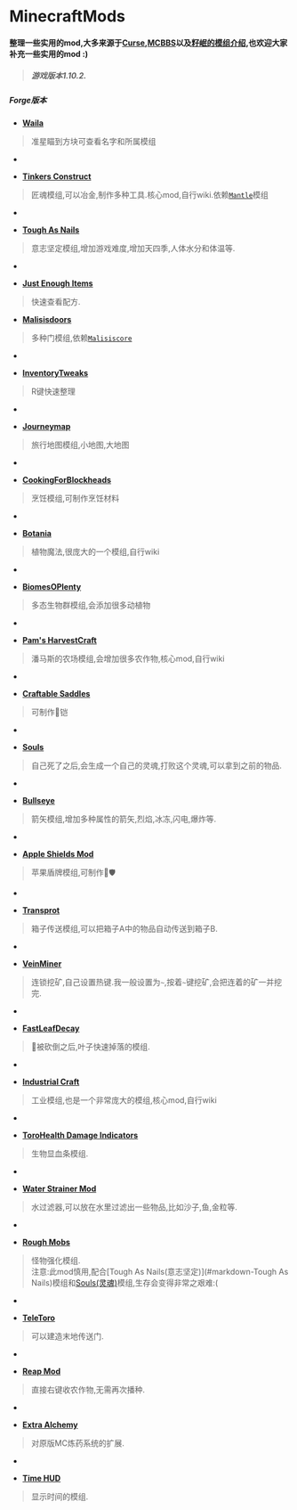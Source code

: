 # MinecraftMods
#### 整理一些实用的mod,大多来源于[Curse](https://mods.curse.com/mc-mods/minecraft),[MCBBS](http://www.mcbbs.net/forum.php)以及[籽岷的模组介绍](https://www.youtube.com/channel/UCcoFfcnFhz1DB9pg7TiZotQ),也欢迎大家补充一些实用的mod :)

>##### 游戏版本1.10.2.  
##### Forge版本

- **[Waila](https://mods.curse.com/mc-mods/minecraft/waila)** 

> 准星瞄到方块可查看名字和所属模组  

-

- **[Tinkers Construct](https://mods.curse.com/mc-mods/minecraft/tinkers-construct)**

> 匠魂模组,可以冶金,制作多种工具.核心mod,自行wiki.依赖[`Mantle`](https://mods.curse.com/mc-mods/minecraft/mantle)模组

-

-  <a name="markdown-Tough As Nails"></a>**[Tough As Nails](https://minecraft.curseforge.com/projects/tough-as-nails)**

> 意志坚定模组,增加游戏难度,增加天四季,人体水分和体温等.

-

-  **[Just Enough Items](https://mods.curse.com/mc-mods/minecraft/238222-just-enough-items-jei
)**

> 快速查看配方.

- **[Malisisdoors](https://mods.curse.com/mc-mods/minecraft/223891-malisisdoors)**

> 多种门模组,依赖[`Malisiscore`](http://minecraft.curseforge.com/mc-mods/223896-malisiscore)

-

- **[InventoryTweaks](https://mods.curse.com/mc-mods/minecraft/223094-inventory-tweaks)**  

> R键快速整理

-

- **[Journeymap](https://mods.curse.com/mc-mods/minecraft/journeymap-32274)**

> 旅行地图模组,小地图,大地图

-

- **[CookingForBlockheads](https://mods.curse.com/mc-mods/minecraft/231484-cooking-for-blockheads)**

> 烹饪模组,可制作烹饪材料

-

- **[Botania](https://mods.curse.com/mc-mods/minecraft/225643-botania)**

> 植物魔法,很庞大的一个模组,自行wiki
 
-

- **[BiomesOPlenty](https://mods.curse.com/mc-mods/minecraft/220318-biomes-o-plenty)**

> 多态生物群模组,会添加很多动植物

-

- **[Pam's HarvestCraft](https://mods.curse.com/mc-mods/minecraft/221857-pams-harvestcraft)**

> 潘马斯的农场模组,会增加很多农作物,核心mod,自行wiki

-

- **[Craftable Saddles](https://mods.curse.com/mc-mods/minecraft/247093-craftable-saddles)**

> 可制作🐴铠

-

- <a name="markdown-Souls"></a>**[Souls](https://mods.curse.com/mc-mods/minecraft/246698-souls)**

> 自己死了之后,会生成一个自己的灵魂,打败这个灵魂,可以拿到之前的物品.
 
-

- **[Bullseye](https://mods.curse.com/mc-mods/minecraft/247395-bullseye)**

> 箭矢模组,增加多种属性的箭矢,烈焰,冰冻,闪电,爆炸等. 
 
-

- **[Apple Shields Mod](https://mods.curse.com/mc-mods/minecraft/247031-apple-shields-mod)**

> 苹果盾牌模组,可制作🍎🛡 

-

- **[Transprot](https://mods.curse.com/mc-mods/minecraft/246276-transprot)**

> 箱子传送模组,可以把箱子A中的物品自动传送到箱子B.

-

- **[VeinMiner](https://mods.curse.com/mc-mods/minecraft/veinminer)**

> 连锁挖矿,自己设置热键.我一般设置为`~`,按着`~`键挖矿,会把连着的矿一并挖完.

-

- **[FastLeafDecay](https://mods.curse.com/mc-mods/minecraft/230976-fastleafdecay)**

> 🌲被砍倒之后,叶子快速掉落的模组.

-

- **[Industrial Craft](https://mods.curse.com/mc-mods/minecraft/242638-industrial-craft)**

> 工业模组,也是一个非常庞大的模组,核心mod,自行wiki

-

- **[ToroHealth Damage Indicators](https://mods.curse.com/mc-mods/minecraft/245733-torohealth-damage-indicators)**

> 生物显血条模组.

-

- **[Water Strainer Mod](https://mods.curse.com/mc-mods/minecraft/246939-water-strainer)**

> 水过滤器,可以放在水里过滤出一些物品,比如沙子,鱼,金粒等.

-

- **[Rough Mobs](https://mods.curse.com/mc-mods/minecraft/245849-rough-mobs)**

> 怪物强化模组.  
> 注意:此mod慎用,配合[Tough As Nails(意志坚定)](#markdown-Tough As Nails)模组和[Souls(灵魂)](#markdown-Souls)模组,生存会变得非常之艰难:(

-

- **[TeleToro](https://mods.curse.com/mc-mods/minecraft/250345-teletoro)**

> 可以建造末地传送门.

-

- **[Reap Mod](https://mods.curse.com/mc-mods/minecraft/244256-reap-mod)**

> 直接右键收农作物,无需再次播种.


-

- **[Extra Alchemy](https://mods.curse.com/mc-mods/minecraft/247357-extra-alchemy)**

> 对原版MC炼药系统的扩展.

-

- **[Time HUD](https://mods.curse.com/mc-mods/minecraft/239110-time-hud)**

> 显示时间的模组.